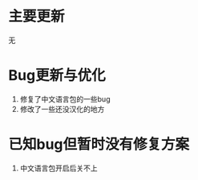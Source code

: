 # 主要更新
无

# Bug更新与优化
1. 修复了中文语言包的一些bug<br>
2. 修改了一些还没汉化的地方<br>

# 已知bug但暂时没有修复方案
1. 中文语言包开启后关不上<br>

